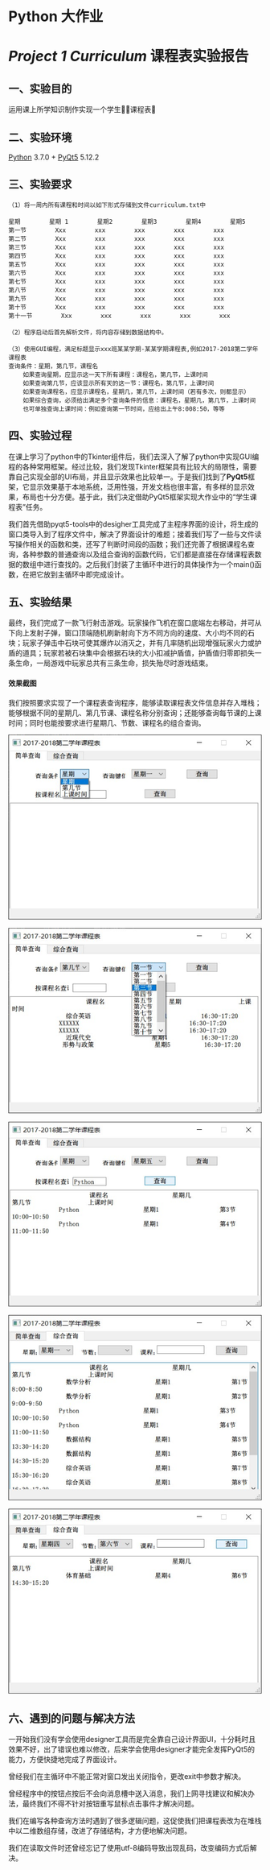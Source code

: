 # Python 大作业

# *Project 1 Curriculum* 课程表实验报告

## 一、实验目的

运用课上所学知识制作实现一个学生👨‍🎓课程表📅

## 二、实验环境

[Python](<https://www.python.org/downloads/release/python-370/>) 3.7.0 + [PyQt5](<https://pypi.org/project/PyQt5/>) 5.12.2

## 三、实验要求

```
（1）将一周内所有课程和时间以如下形式存储到文件curriculum.txt中

星期        星期 1        星期2        星期3        星期4        星期5
第一节        Xxx        xxx        xxx        xxx        xxx
第二节        Xxx        xxx        xxx        xxx        xxx
第三节        Xxx        xxx        xxx        xxx        xxx
第四节        Xxx        xxx        xxx        xxx        xxx
第五节        Xxx        xxx        xxx        xxx        xxx
第六节        Xxx        xxx        xxx        xxx        xxx
第七节        Xxx        xxx        xxx        xxx        xxx
第八节        Xxx        xxx        xxx        xxx        xxx
第九节        Xxx        xxx        xxx        xxx        xxx
第十节        Xxx        xxx        xxx        xxx        xxx
第十一节        Xxx        xxx        xxx        xxx        xxx

（2）程序启动后首先解析文件，将内容存储到数据结构中。

（3）使用GUI编程，满足标题显示xxx班某某学期-某某学期课程表,例如2017-2018第二学年课程表
查询条件：星期，第几节，课程名
	如果查询星期，应显示这一天下所有课程：课程名，第几节，上课时间
	如果查询第几节，应该显示所有天的这一节：课程名，第几节，上课时间
	如果查询课程名，应显示课程名，星期几，第几节，上课时间（若有多次，则都显示）
	如果综合查询，必须给出满足多个查询条件的信息：课程名，星期几，第几节，上课时间
	也可单独查询上课时间：例如查询第一节时间，应给出上午8:008:50，等等
```

## 四、实验过程

在课上学习了python中的Tkinter组件后，我们去深入了解了python中实现GUI编程的各种常用框架。经过比较，我们发现Tkinter框架具有比较大的局限性，需要靠自己实现全部的UI布局，并且显示效果也比较单一。于是我们找到了**PyQt5**框架，它显示效果基于本地系统，泛用性强，开发文档也很丰富，有多样的显示效果，布局也十分方便。基于此，我们决定借助PyQt5框架实现大作业中的“学生课程表”任务。

我们首先借助pyqt5-tools中的desigher工具完成了主程序界面的设计，将生成的窗口类导入到了程序文件中，解决了界面设计的难题；接着我们写了一些与文件读写操作相关的函数和类，还写了判断时间段的函数；我们还完善了根据课程名查询，各种参数的普通查询以及组合查询的函数代码，它们都是直接在存储课程表数据的数组中进行查找的。之后我们封装了主循环中进行的具体操作为一个main()函数，在把它放到主循环中即完成设计。

## 五、实验结果

最终，我们完成了一款飞行射击游戏。玩家操作飞机在窗口底端左右移动，并可从下向上发射子弹，窗口顶端随机刷新射向下方不同方向的速度、大小均不同的石块；玩家子弹击中石块可使其爆炸以消灭之，并有几率随机出现增强玩家火力或护盾的道具；玩家若被石块集中会根据石块的大小扣减护盾值，护盾值归零即损失一条生命，一局游戏中玩家总共有三条生命，损失殆尽时游戏结束。

#### 效果截图

我们按照要求实现了一个课程表查询程序，能够读取课程表文件信息并存入堆栈；能够根据不同的星期几、第几节课、课程名称分别查询；还能够查询每节课的上课时间；同时也能按要求进行星期几、节数、课程名的组合查询。

![效果截图1](<https://github.com/b4imetu/Python_2019_Assignment/raw/master/capture/Curriculum (1).jpg>)

![效果截图2](<https://github.com/b4imetu/Python_2019_Assignment/raw/master/capture/Curriculum (2).jpg>)

![效果截图3](<https://github.com/b4imetu/Python_2019_Assignment/raw/master/capture/Curriculum (3).jpg>)

![效果截图4](<https://github.com/b4imetu/Python_2019_Assignment/raw/master/capture/Curriculum (4).jpg>)

![效果截图5](<https://github.com/b4imetu/Python_2019_Assignment/raw/master/capture/Curriculum (5).jpg>)

## 六、遇到的问题与解决方法

一开始我们没有学会使用designer工具而是完全靠自己设计界面UI，十分耗时且效果不好，出了错误也难以修改，后来学会使用designer才能完全发挥PyQt5的能力，方便快捷地完成了界面设计。

曾经我们在主循环中不能正常对窗口发出关闭指令，更改exit中参数才解决。

曾经程序中的按钮点按后不会向消息槽中送入消息，我们上网寻找建议和解决办法，最终我们不得不针对按钮重写鼠标点击事件才解决问题。

我们在编写各种查询方法时遇到了很多逻辑问题，这促使我们把课程表改为在堆栈中以二维数组存储，改进了存储结构，才方便地解决问题。

我们在读取文件时还曾经忘记了使用utf-8编码导致出现乱码，改变编码方式后解决。